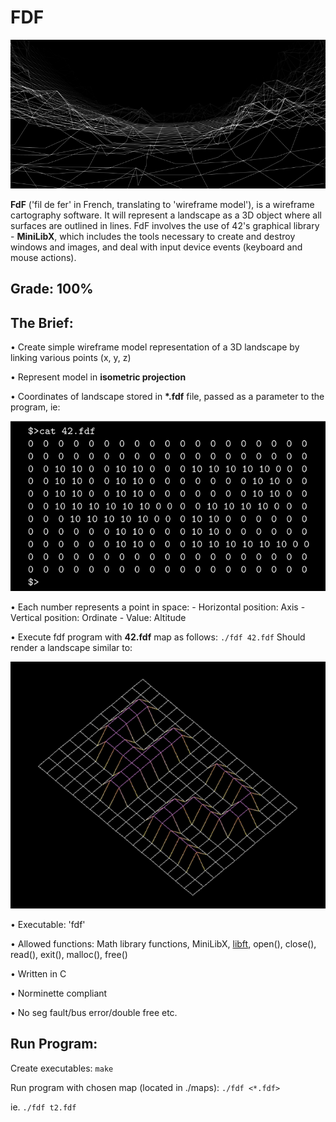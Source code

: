 # FDF
<p align="center">
  <img src="./imgs/fdf_banner.png" alt="fdf"/>
</p>

**FdF** ('fil de fer' in French, translating to 'wireframe model'), is a wireframe cartography software. It will represent a landscape as a 3D object where all surfaces are outlined in lines. FdF involves the use of 42's graphical library - **MiniLibX**, which includes the tools necessary to create and destroy windows and images, and deal with input device events (keyboard and mouse actions).

## Grade: 100%

## The Brief:

• Create simple wireframe model representation of a 3D landscape by linking various points (x, y, z)

• Represent model in **isometric projection**

• Coordinates of landscape stored in **\*.fdf** file, passed as a parameter to the program, ie:

<p align="center">
  <img src="./imgs/cat_42_map.png" alt="42_catted"/>
</p>

• Each number represents a point in space:
    - Horizontal position: Axis
    - Vertical position: Ordinate
    - Value: Altitude

• Execute fdf program with **42.fdf** map as follows: ``` ./fdf 42.fdf ```
Should render a landscape similar to:
<p align="center">
  <img src="./imgs/rendered_image_example.png" alt="rendered" style="width:600px;"/>
</p>

• Executable: 'fdf'

• Allowed functions: Math library functions, MiniLibX, [libft](https://github.com/NicoleLehmeyer/LIBFT), open(), close(), read(), exit(), malloc(), free()

• Written in C

• Norminette compliant

• No seg fault/bus error/double free etc.


## Run Program:

Create executables: ``` make ```

Run program with chosen map (located in ./maps): ``` ./fdf <*.fdf> ```

ie. ``` ./fdf t2.fdf ```

